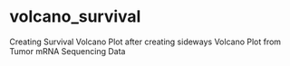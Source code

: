 # volcano_survival
Creating Survival Volcano Plot after creating sideways Volcano Plot from Tumor mRNA Sequencing Data
